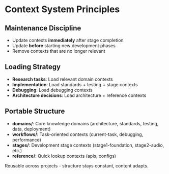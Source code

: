 # Context System Principles

## Maintenance Discipline
- Update contexts **immediately** after stage completion
- Update **before** starting new development phases
- Remove contexts that are no longer relevant

## Loading Strategy
- **Research tasks**: Load relevant domain contexts
- **Implementation**: Load standards + testing + stage contexts  
- **Debugging**: Load debugging contexts
- **Architecture decisions**: Load architecture + reference contexts

## Portable Structure
- **domains/**: Core knowledge domains (architecture, standards, testing, data, deployment)
- **workflows/**: Task-oriented contexts (current-task, debugging, performance)
- **stages/**: Development stage contexts (stage1-foundation, stage2-audio, etc.)
- **reference/**: Quick lookup contexts (apis, configs)

Reusable across projects - structure stays constant, content adapts.